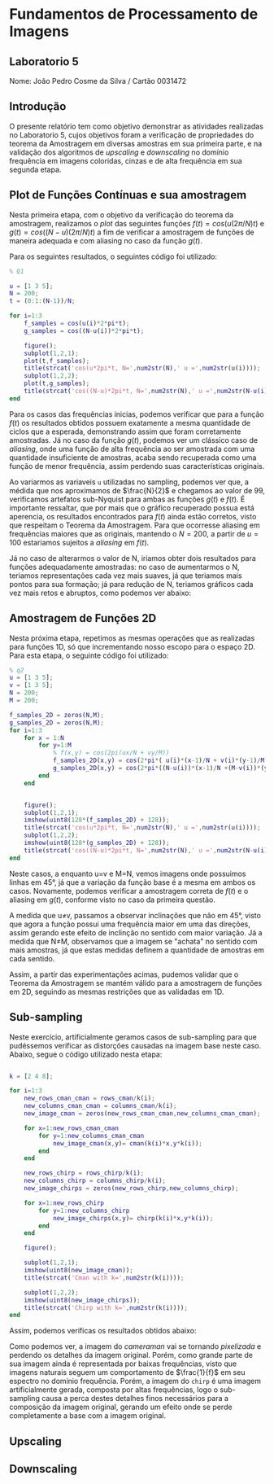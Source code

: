 # Fundamentos de Processamento de Imagens

## Laboratorio 5

Nome: João Pedro Cosme da Silva / Cartão 0031472

## Introdução

O presente relatório tem como objetivo demonstrar as atividades realizadas no Laboratorio 5, cujos objetivos foram a verificação de propriedades do teorema da Amostragem em diversas amostras em sua primeira parte, e na validação dos algoritmos de _upscaling_ e _downscaling_ no domínio frequência em imagens coloridas, cinzas e de alta frequência em sua segunda etapa.

## Plot de Funções Contínuas e sua amostragem

Nesta primeira etapa, com o objetivo da verificação do teorema da amostragem, realizamos o _plot_ das seguintes funções $f(t) = cos(u(2\pi/N)t)$ e $g(t) = cos((N-u)(2\pi/N)t)$ a fim de verificar a amostragem de funções de maneira adequada e com aliasing no caso da função $g(t)$.

Para os seguintes resultados, o seguintes código foi utilizado:

```matlab
% Q1

u = [1 3 5];
N = 200;
t = (0:1:(N-1))/N;

for i=1:3
    f_samples = cos(u(i)*2*pi*t);
    g_samples = cos((N-u(i))*2*pi*t);

    figure();
    subplot(1,2,1);
    plot(t,f_samples);
    title(strcat('cos(u*2pi*t, N=',num2str(N),' u =',num2str(u(i))));
    subplot(1,2,2);
    plot(t,g_samples);
    title(strcat('cos((N-u)*2pi*t, N=',num2str(N),' u =',num2str(N-u(i))));
end
```

Para os casos das frequências inicias, podemos verificar que para a função $f(t)$ os resultados obtidos possuem exatamente a mesma quantidade de ciclos que a esperada, demonstrando assim que foram corretamente amostradas. Já no caso da função $g(t)$, podemos ver um clássico caso de _aliasing_, onde uma função de alta frequência ao ser amostrada com uma quantidade insuficiente de amostras, acaba sendo recuperada como uma função de menor frequência, assim perdendo suas características originais.

Ao variarmos as variaveis `u` utilizadas no sampling, podemos ver que, a médida que nos aproximamos de $\frac{N}{2}$ e chegamos ao valor de 99, verificamos artefatos sub-Nyquist para ambas as funções $g(t)$ e $f(t)$. É importante ressaltar, que por mais que o gráfico recuperado possua está aperencia, os resultados encontrados para $f(t)$ ainda estão corretos, visto que respeitam o Teorema da Amostragem. Para que ocorresse aliasing em frequências maiores que as originais, mantendo o $N=200$, a partir de $u=100$ estariamos sujeitos a _aliasing_ em $f(t)$.

Já no caso de alterarmos o valor de N, iriamos obter dois resultados para funções adequadamente amostradas: no caso de aumentarmos o N, teriamos representações cada vez mais suaves, já que teriamos mais pontos para sua formação; já para redução de N, teriamos gráficos cada vez mais retos e abruptos, como podemos ver abaixo:

## Amostragem de Funções 2D

Nesta próxima etapa, repetimos as mesmas operações que as realizadas para funções 1D, só que incrementando nosso escopo para o espaço 2D. Para esta etapa, o seguinte código foi utilizado:

```matlab
% q2
u = [1 3 5];
v = [1 3 5];
N = 200;
M = 200;

f_samples_2D = zeros(N,M);
g_samples_2D = zeros(N,M);
for i=1:3
    for x = 1:N
        for y=1:M
            % f(x,y) = cos(2pi(ux/N + vy/M))
            f_samples_2D(x,y) = cos(2*pi*( u(i)*(x-1)/N + v(i)*(y-1)/M));
            g_samples_2D(x,y) = cos(2*pi*((N-u(i))*(x-1)/N +(M-v(i))*(y-1)/M));
        end
    end


    figure();
    subplot(1,2,1);
    imshow(uint8(128*(f_samples_2D) + 128));
    title(strcat('cos(u*2pi*t, N=',num2str(N),' u =',num2str(u(i))));
    subplot(1,2,2);
    imshow(uint8(128*(g_samples_2D) + 128));
    title(strcat('cos((N-u)*2pi*t, N=',num2str(N),' u =',num2str(N-u(i))));
end
```

Neste casos, a enquanto u=v e M=N, vemos imagens onde possuimos linhas em 45°, já que a variação da função base é a mesma em ambos os casos. Novamente, podemos verificar a amostragem correta de $f(t)$ e o aliasing em $g(t)$, conforme visto no caso da primeira questão.

A medida que u$\neq$v, passamos a observar inclinações que não em 45°, visto que agora a função possui uma frequência maior em uma das direções, assim gerando este efeito de inclinção no sentido com maior variação. Já a medida que N$\neq$M, observamos que a imagem se "achata" no sentido com mais amostras, já que estas medidas definem a quantidade de amostras em cada sentido.

Assim, a partir das experimentações acimas, pudemos validar que o Teorema da Amostragem se mantém válido para a amostragem de funções em 2D, seguindo as mesmas restrições que as validadas em 1D.

## Sub-sampling

Neste exercício, artificialmente geramos casos de sub-sampling para que pudéssemos verificar as distorções causadas na imagem base neste caso. Abaixo, segue o código utilizado nesta etapa:

```matlab

k = [2 4 8];

for i=1:3
    new_rows_cman_cman = rows_cman/k(i);
    new_columns_cman_cman = columns_cman/k(i);
    new_image_cman = zeros(new_rows_cman_cman,new_columns_cman_cman);

    for x=1:new_rows_cman_cman
        for y=1:new_columns_cman_cman
            new_image_cman(x,y)= cman(k(i)*x,y*k(i));
        end
    end

    new_rows_chirp = rows_chirp/k(i);
    new_columns_chirp = columns_chirp/k(i);
    new_image_chirps = zeros(new_rows_chirp,new_columns_chirp);

    for x=1:new_rows_chirp
        for y=1:new_columns_chirp
            new_image_chirps(x,y)= chirp(k(i)*x,y*k(i));
        end
    end

    figure();

    subplot(1,2,1);
    imshow(uint8(new_image_cman));
    title(strcat('Cman with k=',num2str(k(i))));

    subplot(1,2,2);
    imshow(uint8(new_image_chirps));
    title(strcat('Chirp with k=',num2str(k(i))));
end

```

Assim, podemos verificas os resultados obtidos abaixo:

Como podemos ver, a imagem do _cameraman_ vai se tornando _pixelizada_ e perdendo os detalhes da imagem original. Porém, como grande parte de sua imagem ainda é representada por baixas frequências, visto que imagens naturais seguem um comportamento de $\frac{1}{f}$ em seu espectro no domínio frequência. Porém, a imagem do `chirp` é uma imagem artificialmente gerada, composta por altas frequências, logo o sub-sampling causa a perca destes detalhes finos necessários para a composição da imagem original, gerando um efeito onde se perde completamente a base com a imagem original.

## Upscaling

## Downscaling
